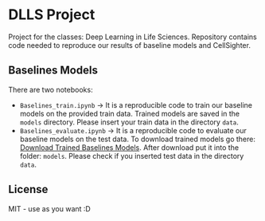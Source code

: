 # DLLS Project

Project for the classes: Deep Learning in Life Sciences. Repository contains code needed to reproduce our results of baseline models and CellSighter.

## Baselines Models
There are two notebooks:
* `Baselines_train.ipynb` -> It is a reproducible code to train our baseline models on the provided train data. Trained models are saved in the `models` directory. Please insert your train data in the directory `data`.
* `Baselines_evaluate.ipynb` -> It is a reproducible code to evaluate our baseline models on the test data. To download trained models go there: [Download Trained Baselines Models](https://drive.google.com/drive/folders/1lDS-3logvzyqM4k6VhqF8HSPVbsfvCJD?usp=sharing). After download put it into the folder: `models`. Please check if you inserted test data in the directory `data`.

## License

MIT - use as you want :D
